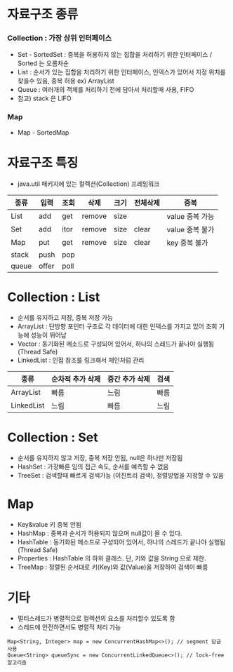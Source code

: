 # 자료구조 종류
### Collection : 가장 상위 인터페이스
- Set - SortedSet : 중복을 허용하지 않는 집합을 처리하기 위한 인터페이스 / Sorted 는 오름차순
- List : 순서가 있는 집합을 처리하기 위한 인터페이스, 인덱스가 있어서 지정 위치를 찾을수 있음, 중복 허용 ex) ArrayList
- Queue : 여러개의 객체를 처리하기 전에 담아서 처리할때 사용, FIFO
- 참고) stack 은 LIFO
### Map
- Map - SortedMap


# 자료구조 특징
- java.util 패키지에 있는 컬렉션(Collection) 프레임워크

|종류|입력|조회|삭제|크기|전체삭제|중복|
|------|---|---|---|---|---|---|
|List|add|get|remove|size||value 중복 가능|
|Set|add|itor|remove|size|clear|value 중복 불가|
|Map|put|get|remove|size|clear|key 중복 불가|
|stack|push|pop| | | | |
|queue|offer|poll| | | | |

# Collection : List
- 순서를 유지하고 저장, 중복 저장 가능
- ArrayList : 단방향 포인터 구조로 각 데이터에 대한 인덱스를 가지고 있어 조회 기능에 성능이 뛰어남
- Vector : 동기화된 메소드로 구성되어 있어서, 하나의 스레드가 끝나야 실행됨 (Thread Safe)
- LinkedList : 인접 참조를 링크해서 체인처럼 관리

|종류|순차적 추가 삭제|중간 추가 삭제|검색|
|------|---|---|---|
|ArrayList|빠름|느림|빠름|
|LinkedList|느림|빠름|느림|

# Collection : Set
- 순서를 유지하지 않고 저장, 중복 저장 안됨, null은 하나만 저장됨
- HashSet : 가장빠른 임의 접근 속도, 순서를 예측할 수 없음
- TreeSet : 검색할때 빠르게 검색가능 (이진트리 검색), 정렬방법을 지정할 수 있음

# Map
- Key&value 키 중복 안됨
- HashMap : 중복과 순서가 허용되지 않으며 null값이 올 수 있다.
- HashTable : 동기화된 메소드로 구성되어 있어서, 하나의 스레드가 끝나야 실행됨 (Thread Safe)
- Properties : HashTable 의 하위 클래스. 단, 키와 값을 String 으로 제한.
- TreeMap : 정렬된 순서대로 키(Key)와 값(Value)을 저장하여 검색이 빠름

# 기타

- 멀티스레드가 병렬적으로 컬렉션의 요소를 처리할수 있도록 함
- 스레드에 안전하면서도 병렬적 처리 가능
```
Map<String, Integer> map = new ConcurrentHashMap<>(); // segment 담금 사용
Queue<String> queueSync = new ConcurrentLinkedQueue<>(); // lock-free 알고리즘
```
